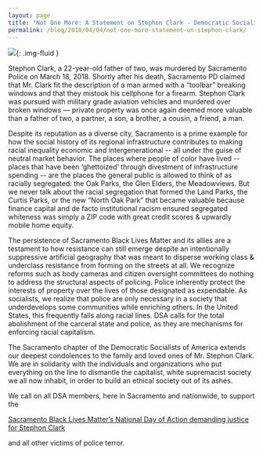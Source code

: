 ```yaml
---
layout: page
title: "Not One More: A Statement on Stephon Clark - Democratic Socialists of America, Sacramento"
permalink: /blog/2018/04/04/not-one-more-statement-on-stephon-clark/
---
```


![](/assets/images/sacramentodsa/pages/235/attachments/original/1522858467/clarkseo.jpg){: .img-fluid }



Stephon Clark, a 22-year-old father of two, was murdered by Sacramento Police on March 18, 2018. Shortly after his death, Sacramento PD claimed that Mr. Clark fit the description of a man armed with a “toolbar” breaking windows and that they mistook his cellphone for a firearm. Stephon Clark was pursued with military grade aviation vehicles and murdered over broken windows — private property was once again deemed more valuable than a father of two, a partner, a son, a brother, a cousin, a friend, a man.

Despite its reputation as a diverse city, Sacramento is a prime example for how the social history of its regional infrastructure contributes to making racial inequality economic and intergenerational -- all under the guise of neutral market behavior. The places where people of color have lived -- places that have been ‘ghettoized’ through divestment of infrastructure spending -- are the places the general public is allowed to think of as racially segregated: the Oak Parks, the Glen Elders, the Meadowviews. But we never talk about the racial segregation that formed the Land Parks, the Curtis Parks, or the new “North Oak Park” that became valuable because finance capital and de facto institutional racism ensured segregated whiteness was simply a ZIP code with great credit scores & upwardly mobile home equity.



The persistence of Sacramento Black Lives Matter and its allies are a testament to how resistance can still emerge despite an intentionally suppressive artificial geography that was meant to disperse working class & underclass resistance from forming on the streets at all.  We recognize reforms such as body cameras and citizen oversight committees do nothing to address the structural aspects of policing. Police inherently protect the interests of property over the lives of those designated as expendable. As socialists, we realize that police are only necessary in a society that underdevelops some communities while enriching others. In the United States, this frequently falls along racial lines. DSA calls for the total abolishment of the carceral state and police, as they are mechanisms for enforcing racial capitalism.



The Sacramento chapter of the Democratic Socialists of America extends our deepest condolences to the family and loved ones of Mr. Stephon Clark. We are in solidarity with the individuals and organizations who put everything on the line to dismantle the capitalist, white supremacist society we all now inhabit, in order to build an ethical society out of its ashes.



We call on all DSA members, here in Sacramento and nationwide, to support the

[Sacramento Black Lives Matter’s National Day of Action demanding justice for Stephon Clark](https://www.facebook.com/events/2045660062325413/)

and all other victims of police terror.
